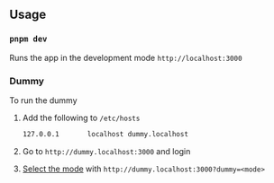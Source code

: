 ## Usage

### `pnpm dev`

Runs the app in the development mode `http://localhost:3000`

### Dummy

To run the dummy

1. Add the following to `/etc/hosts`
   
   ```bash
   127.0.0.1       localhost dummy.localhost
   ```

2. Go to `http://dummy.localhost:3000` and login

3. [Select the mode](/packages/functions/src/replicache/dummy/data.ts) with `http://dummy.localhost:3000?dummy=<mode>`
